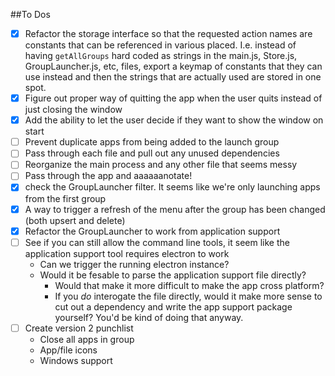 ##To Dos
- [x] Refactor the storage interface so that the requested action names are constants that can be referenced in various placed. I.e. instead of having `getAllGroups` hard coded as strings in the main.js, Store.js, GroupLauncher.js, etc, files, export a keymap of constants that they can use instead and then the strings that are actually used are stored in one spot.
- [x] Figure out proper way of quitting the app when the user quits instead of just closing the window
- [x] Add the ability to let the user decide if they want to show the window on start
- [ ] Prevent duplicate apps from being added to the launch group
- [ ] Pass through each file and pull out any unused dependencies
- [ ] Reorganize the main process and any other file that seems messy
- [ ] Pass through the app and aaaaaanotate!
- [x] check the GroupLauncher filter. It seems like we're only launching apps from the first group
- [x] A way to trigger a refresh of the menu after the group has been changed (both upsert and delete)
- [x] Refactor the GroupLauncher to work from application support
- [ ] See if you can still allow the command line tools, it seem like the application support tool requires electron to work
    - Can we trigger the running electron instance?
    - Would it be fesable to parse the application support file directly?
        - Would that make it more difficult to make the app cross platform?
        - If you _do_ interogate the file directly, would it make more sense to cut out a dependency and write the app support package yourself? You'd be kind of doing that anyway.
- [ ] Create version 2 punchlist
    - Close all apps in group
    - App/file icons
    - Windows support
